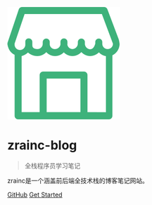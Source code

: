 ![](https://github.com/ZRainc/zrainc.github.io/blob/master/image/zrainc.svg)

# zrainc-blog

> 全栈程序员学习笔记

zrainc是一个涵盖前后端全技术栈的博客笔记网站。

[GitHub](https://github.com/ZRainc/zrainc.github.io/blob/master) [Get Started](https://github.com/ZRainc/zrainc.github.io/blob/master/README.md)

